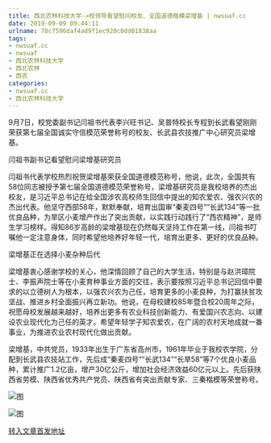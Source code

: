 ```yaml
---
title: 西北农林科技大学->校领导看望慰问校友、全国道德楷模梁增基 | nwsuaf.cc
date: 2019-09-09 09:44:11
urlname: 78c7596daf4ad9f1ec920c0dd01838aa
tags: 
- nwsuaf.cc
- nwsuaf
- 西北农林科技大学
- 西北农林
- 西农
categories:
- nwsuaf.cc
- 西北农林科技大学
---
```



9月7日，校党委副书记闫祖书代表李兴旺书记、吴普特校长专程到长武看望刚刚荣获第七届全国诚实守信模范荣誉称号的校友、长武县农技推广中心研究员梁增基。

闫祖书副书记看望慰问梁增基研究员 

闫祖书代表学校热烈祝贺梁增基荣获全国道德模范称号，他说，此次，全国共有58位同志被授予第七届全国道德模范荣誉称号，梁增基研究员是我校培养的杰出校友，是习近平总书记在给全国涉农高校师生回信中提出的知农爱农、强农兴农的杰出代表。他坚守西部58年，默默奉献，培育出国审“秦麦四号”“长武134”等一批优良品种，为旱区小麦增产作出了突出贡献，以实践行动践行了“西农精神”，是师生学习榜样。得知86岁高龄的梁增基现在仍然每天坚持工作在第一线，闫祖书叮嘱他一定注意身体，同时希望他培养好年轻一代，培育出更多、更好的优良品种。

梁增基正在选择小麦杂种后代

梁增基衷心感谢学校的关心，他深情回顾了自己的大学生活，特别是与赵洪璋院士、李振声院士等在小麦育种事业方面的交往，表示要按照习近平总书记回信中要求的以立德树人为根本，以强农兴农为己任，培育更多的小麦良种，为打赢扶贫攻坚战、推进乡村全面振兴再立新功。他说，在母校建校85年暨合校20周年之际，祝愿母校发展越来越好，培养出更多有农业科技创新能力、有爱国兴农志向、以建设农业现代化为己任的英才。希望年轻学子知农爱农，在广阔的农村天地成就一番事业，为推进农业农村现代化做出贡献。

梁增基，中共党员，1933年出生于广东省高州市，1961年毕业于我校农学院，分配到长武县农技站工作，先后成“秦麦四号”“长武134”“长旱58”等7个优良小麦品种，累计推广1.2亿亩，增产30亿公斤，增加社会经济效益60亿元以上。先后获陕西省劳模、陕西省优秀共产党员、陕西省有突出贡献专家、三秦楷模等荣誉称号。



![图](https://news.nwsuaf.edu.cn/images/content/2019-09/20190909085340728196.jpg)

![图](https://news.nwsuaf.edu.cn/images/content/2019-09/20190909085313520017.jpg)

[转入文章首发地址](https://news.nwsuaf.edu.cn/xnxw/91667.htm)